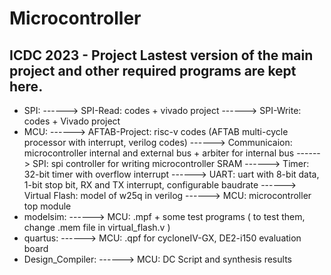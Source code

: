 # Microcontroller
ICDC 2023 - Project
Lastest version of the main project and other required programs are kept here.
-----------------------------------------------------------------------------------------------------------
* SPI: 
      ------> SPI-Read: codes + vivado project
      ------> SPI-Write: codes + Vivado project
* MCU:
      ------> AFTAB-Project: risc-v codes (AFTAB multi-cycle processor with interrupt, verilog codes)
      ------> Communicaion: microcontroller internal and external bus + arbiter for internal bus
      ------> SPI: spi controller for writing microcontroller SRAM
      ------> Timer: 32-bit timer with overflow interrupt
      ------> UART: uart with 8-bit data, 1-bit stop bit, RX and TX interrupt, configurable baudrate
      ------> Virtual Flash: model of w25q in verilog
      ------> MCU: microcontroller top module
* modelsim:
      ------> MCU: .mpf + some test programs ( to test them, change .mem file in virtual_flash.v )
* quartus:
      ------> MCU: .qpf for cycloneIV-GX, DE2-i150 evaluation board
* Design_Compiler:
      ------> MCU: DC Script and synthesis results
